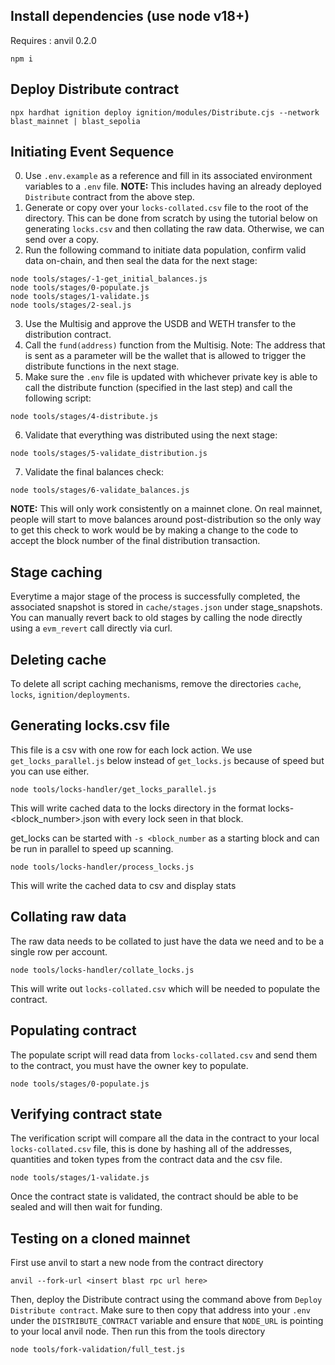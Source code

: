 
## Install dependencies (use node v18+)

Requires : anvil 0.2.0

```code
npm i
```

## Deploy Distribute contract
```
npx hardhat ignition deploy ignition/modules/Distribute.cjs --network
blast_mainnet | blast_sepolia
```

## Initiating Event Sequence

0. Use `.env.example` as a reference and fill in its associated environment
   variables to a `.env` file. **NOTE:** This includes having an already deployed
   `Distribute` contract from the above step.
1. Generate or copy over your `locks-collated.csv` file to the root of the
   directory. This can be done from scratch by using the tutorial below on
   generating `locks.csv` and then collating the raw data. Otherwise, we can
   send over a copy.
2. Run the following command to initiate data population, confirm valid data
   on-chain, and then seal the data for the next stage:
```code
node tools/stages/-1-get_initial_balances.js
node tools/stages/0-populate.js
node tools/stages/1-validate.js
node tools/stages/2-seal.js
```
3. Use the Multisig and approve the USDB and WETH transfer to the distribution
   contract.
4. Call the `fund(address)` function from the Multisig. Note: The address that
   is sent as a parameter will be the wallet that is allowed to trigger the distribute functions in the next stage.
5. Make sure the `.env` file is updated with whichever private key is able to
   call the distribute function (specified in the last step) and call the
   following script:
```code
node tools/stages/4-distribute.js
```
6. Validate that everything was distributed using the next stage:
```code
node tools/stages/5-validate_distribution.js
```
7. Validate the final balances check:
```code
node tools/stages/6-validate_balances.js
```
**NOTE:** This will only work consistently on a mainnet clone. On real mainnet,
people will start to move balances around post-distribution so the only way to get this
check to work would be by making a change to the code to accept the block number
of the final distribution transaction.

## Stage caching

Everytime a major stage of the process is successfully completed, the associated
snapshot is stored in `cache/stages.json` under stage_snapshots. You can
manually revert back to old stages by calling the node directly using a
`evm_revert` call directly via curl.

## Deleting cache

To delete all script caching mechanisms, remove the directories `cache`,
`locks`, `ignition/deployments`.

## Generating locks.csv file

This file is a csv with one row for each lock action. We use `get_locks_parallel.js` below
instead of `get_locks.js` because of speed but you can use either.

```code
node tools/locks-handler/get_locks_parallel.js
```

This will write cached data to the locks directory in the format locks-<block_number>.json with every lock seen in that 
block.

get_locks can be started with `-s <block_number` as a starting block and can be run in parallel to speed up scanning.

```code
node tools/locks-handler/process_locks.js
```

This will write the cached data to csv and display stats

## Collating raw data

The raw data needs to be collated to just have the data we need and to be a single row per account.

```code
node tools/locks-handler/collate_locks.js
```
This will write out `locks-collated.csv` which will be needed to populate the contract.

## Populating contract

The populate script will read data from `locks-collated.csv` and send them to the contract, you must have the owner key 
to populate.

```code
node tools/stages/0-populate.js
```

## Verifying contract state

The verification script will compare all the data in the contract to your local `locks-collated.csv` file, this is done 
by hashing all of the addresses, quantities and token types from the contract data and the csv file.
    
```code
node tools/stages/1-validate.js
```
Once the contract state is validated, the contract should be able to be sealed and will then wait for funding.

## Testing on a cloned mainnet

First use anvil to start a new node from the contract directory

```code
anvil --fork-url <insert blast rpc url here>
```
Then, deploy the Distribute contract using the command above from `Deploy
Distribute contract`. Make sure
to then copy that address into your `.env` under the `DISTRIBUTE_CONTRACT` variable and ensure that `NODE_URL` is pointing to your local anvil node. Then run this from the tools directory

```code
node tools/fork-validation/full_test.js 
```
